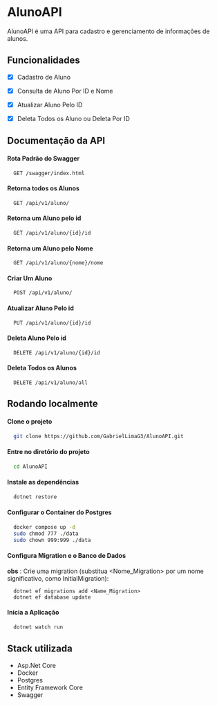 
# AlunoAPI

AlunoAPI é uma API para cadastro e gerenciamento de informações de alunos.


## Funcionalidades

- [x]   Cadastro de Aluno
- [x]   Consulta de Aluno Por ID e Nome
- [x]   Atualizar Aluno Pelo ID
- [x]   Deleta Todos os Aluno ou Deleta Por ID


## Documentação da API

#### Rota Padrão do Swagger
```
  GET /swagger/index.html
```

#### Retorna todos os Alunos
```
  GET /api/v1/aluno/
```

#### Retorna um Aluno pelo id
```
  GET /api/v1/aluno/{id}/id
```

#### Retorna um Aluno pelo Nome
```
  GET /api/v1/aluno/{nome}/nome
```
#### Criar Um Aluno
```
  POST /api/v1/aluno/
```
#### Atualizar Aluno Pelo id
```
  PUT /api/v1/aluno/{id}/id
```

#### Deleta Aluno Pelo id
```
  DELETE /api/v1/aluno/{id}/id
```

#### Deleta Todos os Alunos
```
  DELETE /api/v1/aluno/all
```


## Rodando localmente

#### Clone o projeto

```bash
  git clone https://github.com/GabrielLimaG3/AlunoAPI.git
```

#### Entre no diretório do projeto

```bash
  cd AlunoAPI
```

#### Instale as dependências

```bash
  dotnet restore
```

#### Configurar o Container do Postgres
```bash
  docker compose up -d
  sudo chmod 777 ./data
  sudo chown 999:999 ./data
```

#### Configura Migration e o Banco de Dados 

__obs__ : Crie uma migration (substitua <Nome_Migration> por um nome significativo, como InitialMigration):
```
  dotnet ef migrations add <Name_Migration>
  dotnet ef database update
```

#### Inicia a Aplicação

```bash
  dotnet watch run
```


## Stack utilizada

- Asp.Net Core
- Docker
- Postgres
- Entity Framework Core
- Swagger

